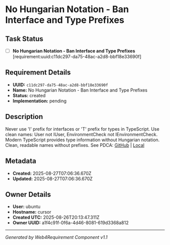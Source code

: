 # No Hungarian Notation - Ban Interface and Type Prefixes

## Task Status
- [ ] **No Hungarian Notation - Ban Interface and Type Prefixes** [requirement:uuid:c11dc297-da75-48ac-a2d8-bbf18e33690f]

## Requirement Details

- **UUID:** `c11dc297-da75-48ac-a2d8-bbf18e33690f`
- **Name:** No Hungarian Notation - Ban Interface and Type Prefixes
- **Status:** created
- **Implementation:** pending

## Description

Never use 'I' prefix for interfaces or 'T' prefix for types in TypeScript. Use clean names: User not IUser, EnvironmentCheck not IEnvironmentCheck. Modern TypeScript provides type information without Hungarian notation. Clean, readable names without prefixes. See PDCA: [GitHub](https://github.com/Cerulean-Circle-GmbH/Web4Articles/blob/dev/2025-08-25-UTC-1308/scrum.pmo/project.journal/2025-08-25-0947-external-references-learnings/pdca/role/background-agent/2025-08-26-UTC-2012-no-interface-type-prefixes.md) | [Local](scrum.pmo/project.journal/2025-08-25-0947-external-references-learnings/pdca/role/background-agent/2025-08-26-UTC-2012-no-interface-type-prefixes.md)

## Metadata

- **Created:** 2025-08-27T07:06:36.670Z
- **Updated:** 2025-08-27T07:06:36.670Z

## Owner Details

- **User:** ubuntu
- **Hostname:** cursor
- **Created UTC:** 2025-08-26T20:13:47.311Z
- **Owner UUID:** a1f4c91f-0f6a-4d46-8081-619d3368a812

---

*Generated by Web4Requirement Component v1.1*